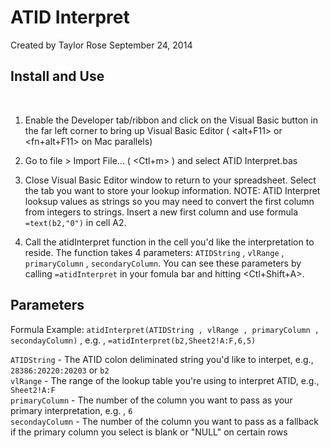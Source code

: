 ATID Interpret
================


Created by Taylor Rose September 24, 2014

<h2>Install and Use</h2>
</p><br>

1. Enable the Developer tab/ribbon and click on the Visual Basic button in the far left corner to bring up Visual Basic Editor ( <alt+F11> or <fn+alt+F11> on Mac parallels)

2. Go to file > Import File... ( <Ctl+m> ) and select ATID Interpret.bas

3. Close Visual Basic Editor window to return to your spreadsheet. Select the tab you want to store your lookup information. NOTE: ATID Interpret looksup values as strings so you may need to convert the first column from integers to strings. Insert a new first column and use formula `=text(b2,"0")` in cell A2.

4. Call the atidInterpret function in the cell you'd like the interpretation to reside. The function takes 4 parameters: `ATIDString` , `vlRange` , `primaryColumn` , `secondaryColumn`. You can see these parameters by calling `=atidInterpret` in your fomula bar and hitting <Ctl+Shift+A>.

<h2>Parameters </h2> 

Formula Example: `atidInterpret(ATIDString , vlRange , primaryColumn , secondayColumn)` , e.g. , `=atidInterpret(b2,Sheet2!A:F,6,5)`


`ATIDString` - The ATID colon deliminated string you'd like to interpet, e.g., `28386:20220:20203` or `b2`
<br>
`vlRange` - The range of the lookup table you're using to interpret ATID, e.g., `Sheet2!A:F`
<br>
`primaryColumn` - The number of the column you want to pass as your primary interpretation, e.g. , `6`
<br>
`secondayColumn` - The number of the column you want to pass as a fallback if the primary column you select is blank or "NULL" on certain rows



